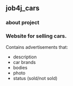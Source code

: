 ## job4j_cars

### about project

### Website for selling cars.
Contains advertisements that:
* description
* car brands
* bodies
* photo
* status (sold/not sold)